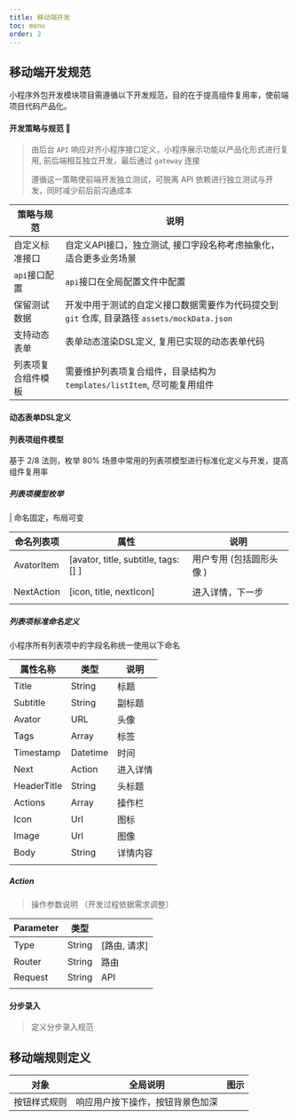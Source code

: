 ```yaml
---
title: 移动端开发
toc: menu
order: 2
---
```


## 移动端开发规范

小程序外包开发模块项目需遵循以下开发规范，目的在于提高组件复用率，使前端项目代码产品化。

#### 开发策略与规范 🚩
> 由后台 `API` 响应对齐小程序接口定义，小程序展示功能以产品化形式进行复用, 前后端相互独立开发，最后通过 `gateway` 连接
>
> 遵循这一策略使前端开发独立测试，可脱离 API 依赖进行独立测试与开发，同时减少前后前沟通成本
>

| 策略与规范       | 说明                                | 
| -------------- | ----------------------------------- | 
| 自定义标准接口   | 自定义API接口，独立测试, 接口字段名称考虑抽象化，适合更多业务场景 | 
| `api`接口配置   | `api`接口在全局配置文件中配置           | 
| 保留测试数据    | 开发中用于测试的自定义接口数据需要作为代码提交到 `git` 仓库, 目录路径 `assets/mockData.json` | 
| 支持动态表单    | 表单动态渲染DSL定义, 复用已实现的动态表单代码      |
| 列表项复合组件模板 | 需要维护列表项复合组件，目录结构为 `templates/listItem`, 尽可能复用组件 |

#### 动态表单DSL定义
[]()

#### 列表项组件模型

基于 2/8 法则，枚举 80% 场景中常用的列表项模型进行标准化定义与开发，提高组件复用率

##### 列表项模型枚举

| 命名固定，布局可变

| 命名列表项 | 属性                                | 说明                     |
| ---------- | ----------------------------------- | ------------------------ |
| AvatorItem | [avator, title, subtitle, tags:[] ] | 用户专用 (包括圆形头像 ) |
|            |                                     |                          |
| NextAction | [icon, title, nextIcon]             | 进入详情，下一步         |
|            |                                     |                          |

##### 列表项标准命名定义

小程序所有列表项中的字段名称统一使用以下命名

| 属性名称    | 类型     | 说明     |
| ----------- | -------- | -------- |
| Title       | String   | 标题     |
| Subtitle    | String   | 副标题   |
| Avator      | URL      | 头像     |
| Tags        | Array    | 标签     |
| Timestamp   | Datetime | 时间     |
| Next        | Action   | 进入详情 |
| HeaderTitle | String   | 头标题   |
| Actions     | Array    | 操作栏   |
| Icon        | Url      | 图标     |
| Image       | Url      | 图像     |
| Body        | String   | 详情内容 |
|             |          |          |

##### Action

> 操作参数说明 （开发过程依据需求调整）

| Parameter | 类型   |              |
| --------- | ------ | ------------ |
| Type      | String | [路由, 请求] |
| Router    | String | 路由         |
| Request   | String | API          |
|           |        |              |

#### 分步录入

> 定义分步录入规范

## 移动端规则定义

| 对象         | 全局说明                         | 图示 |
| ------------ | -------------------------------- | ---- |
| 按钮样式规则 | 响应用户按下操作，按钮背景色加深 |
